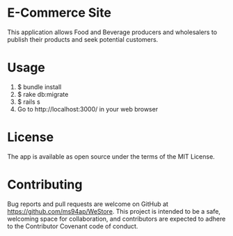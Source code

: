 # E-Commerce Site

This application allows Food and Beverage producers and wholesalers to publish their products and seek potential customers.

# Usage

1) $ bundle install
2) $ rake db:migrate
3) $ rails s
4) Go to http://localhost:3000/ in your web browser

# License

The app is available as open source under the terms of the MIT License.

# Contributing

Bug reports and pull requests are welcome on GitHub at https://github.com/ms94ap/WeStore. This project is intended to be a safe, welcoming space for collaboration, and contributors are expected to adhere to the Contributor Covenant code of conduct.
